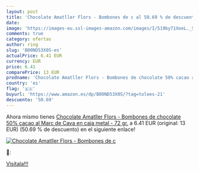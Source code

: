 ```yaml
---
layout: post
title: 'Chocolate Amatller Flors - Bombones de c al 50.69 % de descuento'
date: 
image: 'https://images-eu.ssl-images-amazon.com/images/I/519by71XoeL._SL200_.jpg'
comments: true
category: ofertas
author: ring
slug: 'B00ND53X0S-es'
actualPrice: 6.41 EUR
currency: EUR
price: 6.41
comparePrice: 13 EUR
prodname: 'Chocolate Amatller Flors - Bombones de chocolate 50% cacao al Marc de Cava en caja metal - 72 gr.'
country: 'es'
flag: '🇪🇸'
buyurl: 'https://www.amazon.es/dp/B00ND53X0S/?tag=tolees-21'
descuento: '50.69'
---
```


Ahora mismo tienes [Chocolate Amatller Flors - Bombones de chocolate 50% cacao al Marc de Cava en caja metal - 72 gr.](https://www.amazon.es/dp/B00ND53X0S/?tag=tolees-21) a 6.41 EUR (original: 13 EUR) (50.69 %  de descuento) en el siguiente enlace!

[![Chocolate Amatller Flors - Bombones de c](https://images-eu.ssl-images-amazon.com/images/I/519by71XoeL._SL200_.jpg)](https://www.amazon.es/dp/B00ND53X0S/?tag=tolees-21)

🔎:


[Visítala!!!](https://www.amazon.es/dp/B00ND53X0S/?tag=tolees-21)
